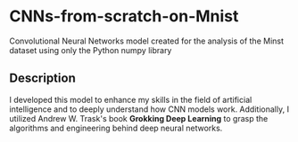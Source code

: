# CNNs-from-scratch-on-Mnist
Convolutional Neural Networks model created for the analysis of the Minst dataset using only the Python numpy library
## Description
I developed this model to enhance my skills in the field of artificial intelligence and to deeply understand how CNN models work. Additionally, I utilized Andrew W. Trask's book **Grokking Deep Learning** to grasp the algorithms and engineering behind deep neural networks.

